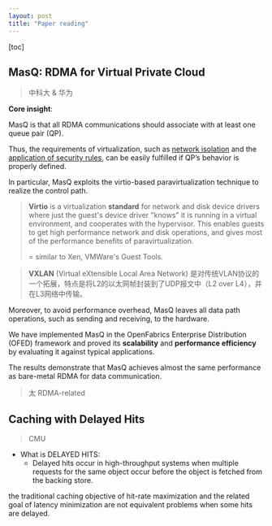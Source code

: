 ```yaml
---
layout: post
title: "Paper reading"
---
```


[toc]

## MasQ: RDMA for Virtual Private Cloud

> 中科大 & 华为

**Core insight**: 

MasQ is that all RDMA communications should associate with at least one queue pair (QP). 

Thus, the requirements of virtualization, such as <u>network isolation</u> and the <u>application of security rules</u>, can be easily fulfilled if QP’s behavior is properly defined. 

In particular, MasQ exploits the virtio-based paravirtualization technique to realize the control path. 

> **Virtio** is a virtualization **standard** for network and disk device drivers where just the guest's device driver "knows" it is running in a virtual environment, and cooperates with the hypervisor. This enables guests to get high performance network and disk operations, and gives most of the performance benefits of paravirtualization.
>
> = similar to Xen, VMWare's Guest Tools.

> **VXLAN** (Virtual eXtensible Local Area Network) 是对传统VLAN协议的一个拓展，特点是将L2的以太网帧封装到了UDP报文中（L2 over L4），并在L3网络中传输。

Moreover, to avoid performance overhead, MasQ leaves all data path operations, such as sending and receiving, to the hardware. 

We have implemented MasQ in the OpenFabrics Enterprise Distribution (OFED) framework and proved its **scalability** and **performance efficiency** by evaluating it against typical applications. 

The results demonstrate that MasQ achieves almost the same performance as bare-metal RDMA for data communication.



> 太 RDMA-related



## Caching with Delayed Hits

> CMU

- What is DELAYED HITS: 
  - Delayed hits occur in high-throughput systems when multiple requests for the same object occur before the object is fetched from the backing store.

the traditional caching objective of hit-rate maximization and the related goal of latency minimization are not equivalent problems when some hits are delayed.







